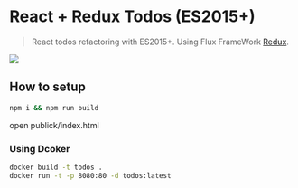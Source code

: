# React + Redux Todos (ES2015+)

> React todos refactoring with ES2015+.
  Using Flux FrameWork [Redux](http://redux.js.org/).

![](https://cloud.githubusercontent.com/assets/512415/12871190/8ca964f0-cdb0-11e5-9690-7d8acdc044b3.png)

## How to setup

```sh
npm i && npm run build
```

open publick/index.html

### Using Dcoker

```sh
docker build -t todos .
docker run -t -p 8080:80 -d todos:latest
```
